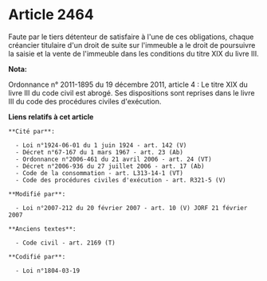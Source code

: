 # Article 2464

Faute par le tiers détenteur de satisfaire à l'une de ces obligations, chaque créancier titulaire d'un droit de suite sur
l'immeuble a le droit de poursuivre la saisie et la vente de l'immeuble dans les conditions du titre XIX du livre III.

**Nota:**

Ordonnance n° 2011-1895 du 19 décembre 2011, article 4 : Le titre XIX du livre III du code civil est abrogé. Ses dispositions
sont reprises dans le livre III du code des procédures civiles d'exécution.

**Liens relatifs à cet article**

	**Cité par**:

	  - Loi n°1924-06-01 du 1 juin 1924 - art. 142 (V)
	  - Décret n°67-167 du 1 mars 1967 - art. 23 (Ab)
	  - Ordonnance n°2006-461 du 21 avril 2006 - art. 24 (VT)
	  - Décret n°2006-936 du 27 juillet 2006 - art. 17 (Ab)
	  - Code de la consommation - art. L313-14-1 (VT)
	  - Code des procédures civiles d'exécution - art. R321-5 (V)

	**Modifié par**:

	  - Loi n°2007-212 du 20 février 2007 - art. 10 (V) JORF 21 février 2007

	**Anciens textes**:

	  - Code civil - art. 2169 (T)

	**Codifié par**:

	  - Loi n°1804-03-19
